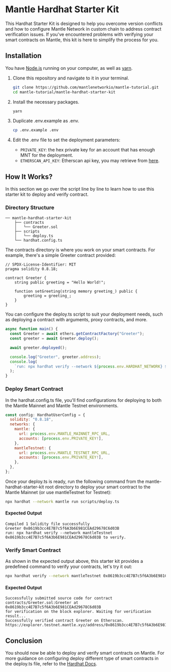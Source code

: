 # Mantle Hardhat Starter Kit

This Hardhat Starter Kit is designed to help you overcome version conflicts and how to configure Mantle Network in custom chain to address contract verification issues. If you've encountered problems with verifying your smart contracts on Mantle, this kit is here to simplify the process for you.

## Installation

You have [Node.js](https://nodejs.org/en/) running on your computer, as well as [yarn](https://classic.yarnpkg.com/lang/en/).

1. Clone this repository and navigate to it in your terminal.

   ```sh
   git clone https://github.com/mantlenetworkio/mantle-tutorial.git
   cd mantle-tutorial/mantle-hardhat-starter-kit
   ```

2. Install the necessary packages.

   ```sh
   yarn
   ```

3. Duplicate .env.example as .env.

   ```sh
   cp .env.example .env
   ```

4. Edit the .env file to set the deployment parameters:

   - `PRIVATE_KEY`: the hex private key for an account that has enough MNT for the deployment.
   - `ETHERSCAN_API_KEY`: Etherscan api key, you may retrieve from [here](https://docs.etherscan.io/getting-started/viewing-api-usage-statistics).

## How It Works?

In this section we go over the script line by line to learn how to use this starter kit to deploy and verify contract.

### Directory Structure

```
── mantle-hardhat-starter-kit
    ├── contracts
    │   └── Greeter.sol
    ├── scripts
    │   └── deploy.ts
    └── hardhat.config.ts
```

The contracts directory is where you work on your smart contracts. For example, there's a simple Greeter contract provided:

```
// SPDX-License-Identifier: MIT
pragma solidity 0.8.18;

contract Greeter {
    string public greeting = "Hello World!";

    function setGreeting(string memory greeting_) public {
        greeting = greeting_;
    }
}

```

You can configure the deploy.ts script to suit your deployment needs, such as deploying a contract with arguments, proxy contracts, and more.

```javascript
async function main() {
  const Greeter = await ethers.getContractFactory("Greeter");
  const greeter = await Greeter.deploy();

  await greeter.deployed();

  console.log("Greeter", greeter.address);
  console.log(
    `run: npx hardhat verify --network ${process.env.HARDHAT_NETWORK} ${greeter.address} to verify.`
  );
}
```

### Deploy Smart Contract

In the hardhat.config.ts file, you'll find configurations for deploying to both the Mantle Mainnet and Mantle Testnet environments.

```javascript
const config: HardhatUserConfig = {
  solidity: "0.8.18",
  networks: {
    mantle: {
      url: process.env.MANTLE_MAINNET_RPC_URL,
      accounts: [process.env.PRIVATE_KEY!],
    },
    mantleTestnet: {
      url: process.env.MANTLE_TESTNET_RPC_URL,
      accounts: [process.env.PRIVATE_KEY!],
    },
  },
};
```

Once your deploy.ts is ready, run the following command from the mantle-hardhat-starter-kit root directory to deploy your smart contract to the Mantle Mainnet (or use mantleTestnet for Testnet):

```sh
npx hardhat --network mantle run scripts/deploy.ts
```

#### Expected Output

```
Compiled 1 Solidity file successfully
Greeter 0x8619b3cc4E7B7c5f6A3b6E981CEAd29678C6d03B
run: npx hardhat verify --network mantleTestnet 0x8619b3cc4E7B7c5f6A3b6E981CEAd29678C6d03B to verify.
```

### Verify Smart Contract

As shown in the expected output above, this starter kit provides a predefined command to verify your contracts, let's try it out:

```sh
npx hardhat verify --network mantleTestnet 0x8619b3cc4E7B7c5f6A3b6E981CEAd29678C6d03B
```

#### Expected Output

```
Successfully submitted source code for contract
contracts/Greeter.sol:Greeter at 0x8619b3cc4E7B7c5f6A3b6E981CEAd29678C6d03B
for verification on the block explorer. Waiting for verification result...
Successfully verified contract Greeter on Etherscan.
https://explorer.testnet.mantle.xyz/address/0x8619b3cc4E7B7c5f6A3b6E981CEAd29678C6d03B#code
```

## Conclusion

You should now be able to deploy and verify smart contracts on Mantle. For more guidance on configuring deploy different type of smart contracts in the deploy.ts file, refer to the [Hardhat Docs](https://hardhat.org/hardhat-runner/docs/getting-started#overview).
